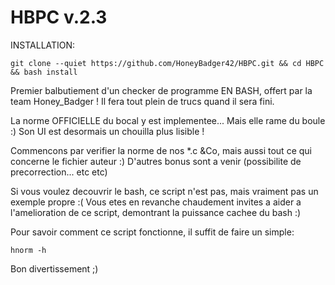 HBPC v.2.3
====

INSTALLATION: 

    git clone --quiet https://github.com/HoneyBadger42/HBPC.git && cd HBPC && bash install

Premier balbutiement d'un checker de programme EN BASH, offert par la team Honey_Badger !
Il fera tout plein de trucs quand il sera fini.

La norme OFFICIELLE du bocal y est implementee... Mais elle rame du boule :)
Son UI est desormais un chouilla plus lisible !

Commencons par verifier la norme de nos *.c &Co,
mais aussi tout ce qui concerne le fichier auteur :)
D'autres bonus sont a venir (possibilite de precorrection... etc etc)

Si vous voulez decouvrir le bash, ce script n'est pas, mais vraiment pas un exemple propre :(
Vous etes en revanche chaudement invites a aider a l'amelioration de ce script, demontrant la puissance cachee du bash :)

Pour savoir comment ce script fonctionne, il suffit de faire un simple:

    hnorm -h

Bon divertissement ;)
